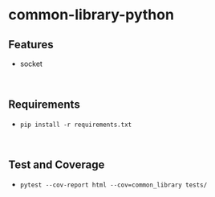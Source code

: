 # common-library-python

## Features
 - socket

<br/>

## Requirements
 - `pip install -r requirements.txt`

<br/>

## Test and Coverage
 - `pytest --cov-report html --cov=common_library tests/`
